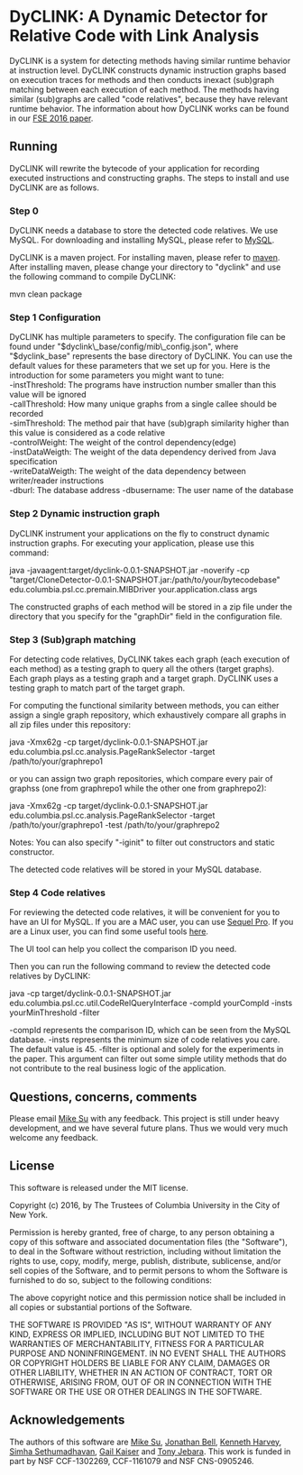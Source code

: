 DyCLINK: A Dynamic Detector for Relative Code with Link Analysis
========


DyCLINK is a system for detecting methods having similar runtime behavior at instruction level. DyCLINK constructs dynamic instruction graphs based on execution traces for methods and then conducts inexact (sub)graph matching between each execution of each method. The methods having similar (sub)graphs are called "code relatives", because they have relevant runtime behavior. The information about how DyCLINK works can be found in our [FSE 2016 paper](http://jonbell.net/fse_16_dyclink.pdf).

Running
-------
DyCLINK will rewrite the bytecode of your application for recording executed instructions and constructing graphs. The steps to install and use DyCLINK are as follows.

### Step 0
DyCLINK needs a database to store the detected code relatives. We use MySQL. For downloading and installing MySQL, please refer to [MySQL](https://www.mysql.com/).

DyCLINK is a maven project. For installing maven, please refer to [maven](https://maven.apache.org/install.html). After installing maven, please change your directory to "dyclink" and use the following command to compile DyCLINK:

mvn clean package

### Step 1 Configuration
DyCLINK has multiple parameters to specify. The configuration file can be found under "$dyclink\_base/config/mib\_config.json", where "$dyclink\_base" represents the base directory of DyCLINK. You can use the default values for these parameters that we set up for you. Here is the introduction for some parameters you might want to tune: <br />
  -instThreshold: The programs have instruction number smaller than this value will be ignored <br />
  -callThreshold: How many unique graphs from a single callee should be recorded <br />
  -simThreshold: The method pair that have (sub)graph similarity higher than this value is considered as a code relative <br />
  -controlWeight: The weight of the control dependency(edge) <br />
  -instDataWeigth: The weight of the data dependency derived from Java specification <br />
  -writeDataWeigth: The weight of the data dependency between writer/reader instructions <br />
  -dburl: The database address
  -dbusername: The user name of the database

### Step 2 Dynamic instruction graph
DyCLINK instrument your applications on the fly to construct dynamic instruction graphs. For executing your application, please use this command:

java -javaagent:target/dyclink-0.0.1-SNAPSHOT.jar -noverify -cp "target/CloneDetector-0.0.1-SNAPSHOT.jar:/path/to/your/bytecodebase" edu.columbia.psl.cc.premain.MIBDriver your.application.class args

The constructed graphs of each method will be stored in a zip file under the directory that you specify for the "graphDir" field in the configuration file.

### Step 3 (Sub)graph matching
For detecting code relatives, DyCLINK takes each graph (each execution of each method) as a testing graph to query all the others (target graphs). Each graph plays as a testing graph and a target graph. DyCLINK uses a testing graph to match part of the target graph.

For computing the functional similarity between methods, you can either assign a single graph repository, which exhaustively compare all graphs in all zip files under this repository:

java -Xmx62g -cp target/dyclink-0.0.1-SNAPSHOT.jar edu.columbia.psl.cc.analysis.PageRankSelector -target /path/to/your/graphrepo1

or you can assign two graph repositories, which compare every pair of graphss (one from graphrepo1 while the other one from graphrepo2):

java -Xmx62g -cp target/dyclink-0.0.1-SNAPSHOT.jar edu.columbia.psl.cc.analysis.PageRankSelector -target /path/to/your/graphrepo1 -test /path/to/your/graphrepo2

Notes: You can also specify "-iginit" to filter out constructors and static constructor.

The detected code relatives will be stored in your MySQL database.
### Step 4 Code relatives
For reviewing the detected code relatives, it will be convenient for you to have an UI for MySQL. If you are a MAC user, you can use [Sequel Pro](http://www.sequelpro.com/). If you are a Linux user, you can find some useful tools [here](http://alternativeto.net/software/sequel-pro/?platform=linux).

The UI tool can help you collect the comparison ID you need.

Then you can run the following command to review the detected code relatives by DyCLINK:

java -cp target/dyclink-0.0.1-SNAPSHOT.jar edu.columbia.psl.cc.util.CodeRelQueryInterface -compId yourCompId -insts yourMinThreshold -filter

-compId represents the comparison ID, which can be seen from the MySQL database. -insts represents the minimum size of code relatives you care. The default value is 45. -filter is optional and solely for the experiments in the paper. This argument can filter out some simple utility methods that do not contribute to the real business logic of the application.


Questions, concerns, comments
----
Please email [Mike Su](mailto:mikefhsu@cs.columbia.edu) with any feedback. This project is still under heavy development, and we have several future plans. Thus we would very much welcome any feedback.

License
-------
This software is released under the MIT license.

Copyright (c) 2016, by The Trustees of Columbia University in the City of New York.

Permission is hereby granted, free of charge, to any person obtaining a copy of this software and associated documentation files (the "Software"), to deal in the Software without restriction, including without limitation the rights to use, copy, modify, merge, publish, distribute, sublicense, and/or sell copies of the Software, and to permit persons to whom the Software is furnished to do so, subject to the following conditions:

The above copyright notice and this permission notice shall be included in all copies or substantial portions of the Software.

THE SOFTWARE IS PROVIDED "AS IS", WITHOUT WARRANTY OF ANY KIND, EXPRESS OR IMPLIED, INCLUDING BUT NOT LIMITED TO THE WARRANTIES OF MERCHANTABILITY, FITNESS FOR A PARTICULAR PURPOSE AND NONINFRINGEMENT. IN NO EVENT SHALL THE AUTHORS OR COPYRIGHT HOLDERS BE LIABLE FOR ANY CLAIM, DAMAGES OR OTHER LIABILITY, WHETHER IN AN ACTION OF CONTRACT, TORT OR OTHERWISE, ARISING FROM, OUT OF OR IN CONNECTION WITH THE SOFTWARE OR THE USE OR OTHER DEALINGS IN THE SOFTWARE.

Acknowledgements
--------
The authors of this software are [Mike Su](mailto:mikefhsu@cs.columbia.edu), [Jonathan Bell](mailto:jbell@cs.columbia.edu), [Kenneth Harvey](mailto:kh2333@caa.columbia.edu), [Simha Sethumadhavan](mailto:simha@cs.columbia.edu), [Gail Kaiser](mailto:kaiser@cs.columbia.edu) and [Tony Jebara](mailto:jebara@cs.columbia.edu). This work is funded in part by NSF CCF-1302269, CCF-1161079 and NSF CNS-0905246.

